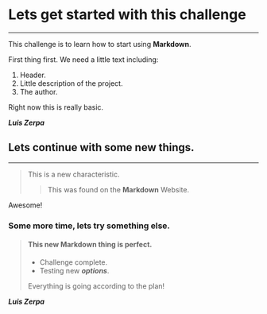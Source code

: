 # Lets get started with this challenge
___

This challenge is to learn how to start using **Markdown**.

First thing first. We need a little text including:

1. Header.
2. Little description of the project.
3. The author.

Right now this is really basic.

***Luis Zerpa***

## Lets continue with some new things.
___

> This is a new characteristic.
>> This was found on the **Markdown** Website.

Awesome!

### Some more time, lets try something else.

>#### This new **Markdown** thing is perfect.
>
> - Challenge complete.
> - Testing new ***options***.
>
> Everything is going according to the plan!

***Luis Zerpa***